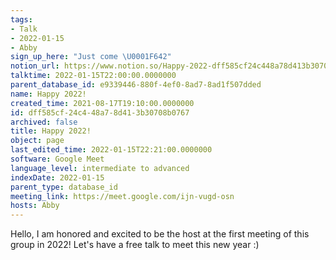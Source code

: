 ```yaml
---
tags:
- Talk
- 2022-01-15
- Abby
sign_up_here: "Just come \U0001F642"
notion_url: https://www.notion.so/Happy-2022-dff585cf24c448a78d413b30708b0767
talktime: 2022-01-15T22:00:00.0000000
parent_database_id: e9339446-880f-4ef0-8ad7-8ad1f507dded
name: Happy 2022!
created_time: 2021-08-17T19:10:00.0000000
id: dff585cf-24c4-48a7-8d41-3b30708b0767
archived: false
title: Happy 2022!
object: page
last_edited_time: 2022-01-15T22:21:00.0000000
software: Google Meet
language_level: intermediate to advanced
indexDate: 2022-01-15
parent_type: database_id
meeting_link: https://meet.google.com/ijn-vugd-osn
hosts: Abby
---
```


Hello, I am honored and excited to be the host at the first meeting of this group in 2022! Let's have a free talk to meet this new year :)





